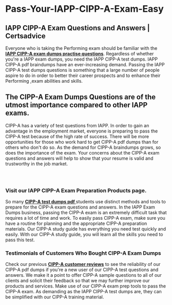 # Pass-Your-IAPP-CIPP-A-Exam-Easy
<h2><strong>IAPP CIPP-A Exam Questions and Answers | Certsadvice</strong></h2> <p>Everyone who is taking the Performing exam should be familiar with the <a href="http://www.certsadvice.com/iapp/cipp-a-practice-questions"><strong>IAPP CIPP-A exam dumps practise questions</strong></a>. Regardless of whether you&#39;re a IAPP exam dumps, you need the IAPP CIPP-A test dumps. IAPP CIPP-A pdf braindumps have an ever-increasing demand. Passing the IAPP CIPP-A test dumps questions is something that a large number of people aspire to do in order to better their career prospects and to enhance their Performing ,exam abilities and skills.</p> <h2><strong>The CIPP-A Exam Dumps Questions are of the utmost importance compared to other IAPP exams.</strong></h2> <p>CIPP-A has a variety of test questions from IAPP. In order to gain an advantage in the employment market, everyone is preparing to pass the CIPP-A test because of the high rate of success. There will be more opportunities for those who work hard to get CIPP-A pdf dumps than for others who don&#39;t do so. As the demand for CIPP-A braindumps grows, so does the importance of the exam. Your concerns about the CIPP-A exam questions and answers will help to show that your resume is valid and trustworthy in the job market.</p> <p><a href="http://www.certsadvice.com/iapp/cipp-a-practice-questions" style="display: block; padding: 1em 0; text-align: center; "><img alt="" src="https://1.bp.blogspot.com/-RUOr8Wn-CRk/YUYAxC8kcHI/AAAAAAAAAnw/F7BbdI3tw8QDj5z8iX0vQAioQzKiUxduwCLcBGAsYHQ/s0/unnamed.jpg" /></a></p> <h3><strong>Visit our IAPP CIPP-A Exam Preparation Products page.</strong></h3> <p>So many <a href="http://www.certsadvice.com/iapp/cipp-a-practice-questions"><strong>CIPP-A test dumps pdf </strong></a>students use distinct methods and tools to prepare for the CIPP-A exam questions and answers. In the IAPP Exam Dumps business, passing the CIPP-A exam is an extremely difficult task that requires a lot of time and work. To easily pass CIPP-A exam, make sure you have a routine for planning and the appropriate CIPP-A preparation materials. Our CIPP-A study guide has everything you need test quickly and easily. With our CIPP-A study guide, you will learn all the skills you need to pass this test.</p> <h3><strong>Testimonials of Customers Who Bought CIPP-A Exam Dumps</strong></h3> <p>Check our previous <a href="http://www.certsadvice.com/iapp/cipp-a-practice-questions"><strong>CIPP-A customer reviews</strong></a> to see the reliability of our CIPP-A pdf dumps if you&#39;re a new user of our CIPP-A test questions and answers. We make it a point to offer CIPP-A sample questions to all of our clients and solicit their feedback so that we may further improve our products and services. Make use of our CIPP-A exam prep tools to pass the CIPP-A exam. As demanding as the IAPP CIPP-A test dumps are, they can be simplified with our CIPP-A training material.</p>
